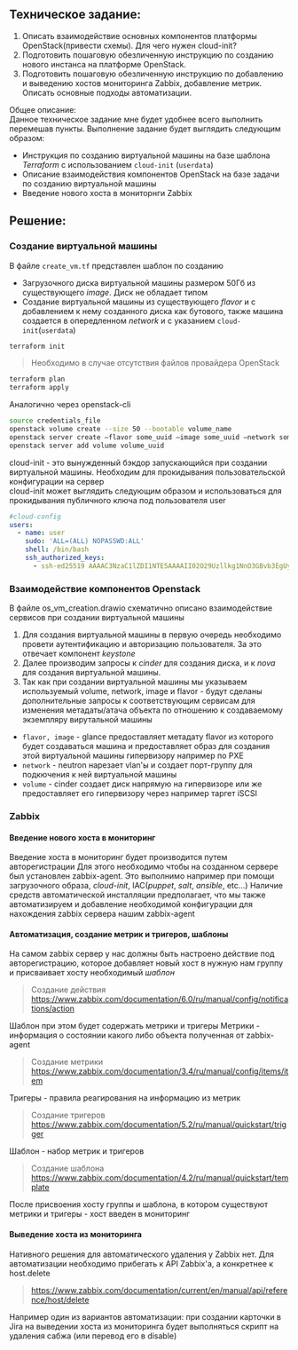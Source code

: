 ## Техническое задание:
1. Описать взаимодействие основных компонентов платформы OpenStack(привести схемы). Для чего нужен cloud-init?
2. Подготовить пошаговую обезличенную  инструкцию по созданию нового инстанса на платформе OpenStack. 
3. Подготовить пошаговую обезличенную  инструкцию по добавлению и выведению хостов мониторинга Zabbix, добавление метрик. Описать основные подходы автоматизации.

Общее описание:<br>
Данное техническое задание мне будет удобнее всего выполнить перемешав пункты.
Выполнение задание будет выглядить следующим образом:
* Инструкция по созданию виртуальной машины на базе шаблона *Terraform* с использованием `cloud-init` (`userdata`)
* Описание взаимодействия компонентов OpenStack на базе задачи по созданию виртуальной машины
* Введение нового хоста в мониторнги Zabbix


## Решение:

### Создание виртуальной машины
В файле `create_vm.tf` представлен шаблон по созданию
* Загрузочного диска виртуальной машины размером 50Гб из существующего *image*. Диск не обладает типом
* Создание виртуальной машины из существующего *flavor* и с добавлением к нему созданного диска как бутового, также машина создается в опередленном *network* и с указанием `cloud-init`(`userdata`)

``` bash
terraform init
```
> Необходимо в случае отсутствия файлов провайдера OpenStack
``` bash
terraform plan
terraform apply
```

Аналогично через openstack-cli
``` bash
source credentials_file
openstack volume create --size 50 --bootable volume_name
openstack server create —flavor some_uuid —image some_uuid —network some_uuid —user-data userdata_file vm_name
openstack server add volume volume_uuid
```

cloud-init - это вынужденный бэкдор запускающийся при создании виртуальной машины. Необходим для прокидывания пользовательской конфигурации на сервер  
cloud-init может выглядить следующим образом и использоваться для прокидывания публичного ключа под пользователя user
``` yaml
#cloud-config
users:
  - name: user
    sudo: 'ALL=(ALL) NOPASSWD:ALL'
    shell: /bin/bash
    ssh_authorized_keys:
      - ssh-ed25519 AAAAC3NzaC1lZDI1NTE5AAAAII02O29Uzllkg1NnO3GBvb3EgUyashq+6APdrbFASY1HB user@a2code.ru
```

### Взаимодействие компонентов Openstack
В файле os_vm_creation.drawio схематично описано взаимодействие сервисов при создании виртуальной машины
1. Для создания виртуальной машины в первую очередь необходимо провети аутентификацию и авторизацию пользователя. За это отвечает компонент *keystone*
2. Далее производим запросы к *cinder* для создания диска, и к *nova* для создания виртуальной машины.
3. Так как при создании виртуальной машины мы указываем используемый volume, network, image и flavor - будут сделаны дополнительные запросы к соответствующим сервисам для изменения метадаты/атача объекта по отношению к создаваемому экземпляру вирутальной машины
* `flavor, image` - glance предоставляет метадату flavor из которого будет создаваться машина и предоставляет образ для создания этой виртуальной машины гипервизору например по PXE
* `network` - neutron нарезает vlan'ы и создает порт-группу для подкючения к ней виртуальной машины
* `volume`  - cinder создает диск напрямую на гипервизоре или же предоставляет его гипервизору через например таргет iSCSI 

### Zabbix
#### Введение нового хоста в мониторинг
Введение хоста в мониторинг будет производится путем авторегистрации
Для этого необходимо чтобы на созданном сервере был установлен zabbix-agent. Это выполнимо например при помощи загрузочного образа, *cloud-init*, IAC(*puppet*, *salt*, *ansible*, etc...)
Наличие средств автоматической инсталляции предполагает, что мы также автоматизируем и добавление необходимой конфигурации для нахождения zabbix сервера нашим zabbix-agent

#### Автоматизация, создание метрик и тригеров, шаблоны
На самом zabbix сервер у нас должны быть настроено действие под авторегистрацию, которое добавляет новый хост в нужную нам группу и присваивает хосту необходимый *шаблон* 
> Создание действия
> https://www.zabbix.com/documentation/6.0/ru/manual/config/notifications/action

Шаблон при этом будет содержать метрики и тригеры
Метрики - информация о состоянии какого либо объекта полученная от zabbix-agent 
> Создание метрики
> https://www.zabbix.com/documentation/3.4/ru/manual/config/items/item

Тригеры - правила реагирования на информацию из метрик
> Создание тригеров
> https://www.zabbix.com/documentation/5.2/ru/manual/quickstart/trigger


Шаблон - набор метрик и тригеров
> Cоздание шаблона
> https://www.zabbix.com/documentation/4.2/ru/manual/quickstart/template

После присвоения хосту группы и шаблона, в котором существуют метрики и тригеры - хост введен в мониторинг

#### Выведение хоста из мониторинга
Нативного решения для автоматического удаления у Zabbix нет.
Для автоматизации необходимо прибегать к API Zabbix'а, а конкретнее к host.delete

> https://www.zabbix.com/documentation/current/en/manual/api/reference/host/delete

Например один из вариантов автоматизации: при создании карточки в Jira на выведении хоста из мониторинга будет выполняться скрипт на удаления сабжа (или перевод его в disable)
